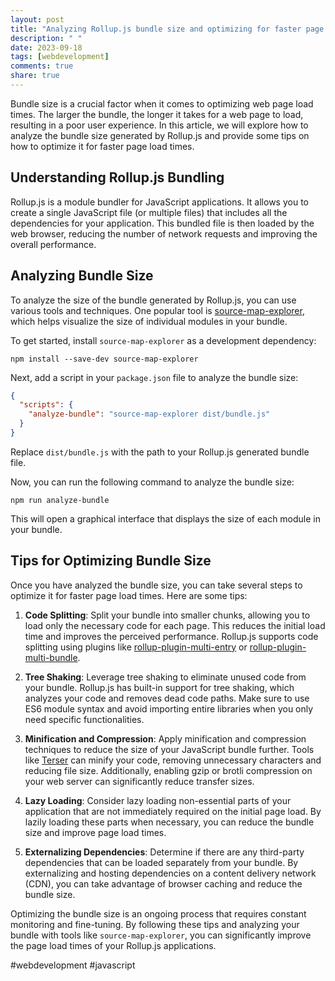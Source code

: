 ```yaml
---
layout: post
title: "Analyzing Rollup.js bundle size and optimizing for faster page load times"
description: " "
date: 2023-09-18
tags: [webdevelopment]
comments: true
share: true
---
```


Bundle size is a crucial factor when it comes to optimizing web page load times. The larger the bundle, the longer it takes for a web page to load, resulting in a poor user experience. In this article, we will explore how to analyze the bundle size generated by Rollup.js and provide some tips on how to optimize it for faster page load times.

## Understanding Rollup.js Bundling

Rollup.js is a module bundler for JavaScript applications. It allows you to create a single JavaScript file (or multiple files) that includes all the dependencies for your application. This bundled file is then loaded by the web browser, reducing the number of network requests and improving the overall performance.

## Analyzing Bundle Size

To analyze the size of the bundle generated by Rollup.js, you can use various tools and techniques. One popular tool is [source-map-explorer](https://www.npmjs.com/package/source-map-explorer), which helps visualize the size of individual modules in your bundle.

To get started, install `source-map-explorer` as a development dependency:

```
npm install --save-dev source-map-explorer
```

Next, add a script in your `package.json` file to analyze the bundle size:

```json
{
  "scripts": {
    "analyze-bundle": "source-map-explorer dist/bundle.js"
  }
}
```

Replace `dist/bundle.js` with the path to your Rollup.js generated bundle file.

Now, you can run the following command to analyze the bundle size:

```
npm run analyze-bundle
```

This will open a graphical interface that displays the size of each module in your bundle.

## Tips for Optimizing Bundle Size

Once you have analyzed the bundle size, you can take several steps to optimize it for faster page load times. Here are some tips:

1. **Code Splitting**: Split your bundle into smaller chunks, allowing you to load only the necessary code for each page. This reduces the initial load time and improves the perceived performance. Rollup.js supports code splitting using plugins like [rollup-plugin-multi-entry](https://www.npmjs.com/package/rollup-plugin-multi-entry) or [rollup-plugin-multi-bundle](https://www.npmjs.com/package/rollup-plugin-multi-bundle).

2. **Tree Shaking**: Leverage tree shaking to eliminate unused code from your bundle. Rollup.js has built-in support for tree shaking, which analyzes your code and removes dead code paths. Make sure to use ES6 module syntax and avoid importing entire libraries when you only need specific functionalities.

3. **Minification and Compression**: Apply minification and compression techniques to reduce the size of your JavaScript bundle further. Tools like [Terser](https://www.npmjs.com/package/terser) can minify your code, removing unnecessary characters and reducing file size. Additionally, enabling gzip or brotli compression on your web server can significantly reduce transfer sizes.

4. **Lazy Loading**: Consider lazy loading non-essential parts of your application that are not immediately required on the initial page load. By lazily loading these parts when necessary, you can reduce the bundle size and improve page load times.

5. **Externalizing Dependencies**: Determine if there are any third-party dependencies that can be loaded separately from your bundle. By externalizing and hosting dependencies on a content delivery network (CDN), you can take advantage of browser caching and reduce the bundle size.

Optimizing the bundle size is an ongoing process that requires constant monitoring and fine-tuning. By following these tips and analyzing your bundle with tools like `source-map-explorer`, you can significantly improve the page load times of your Rollup.js applications.

#webdevelopment #javascript